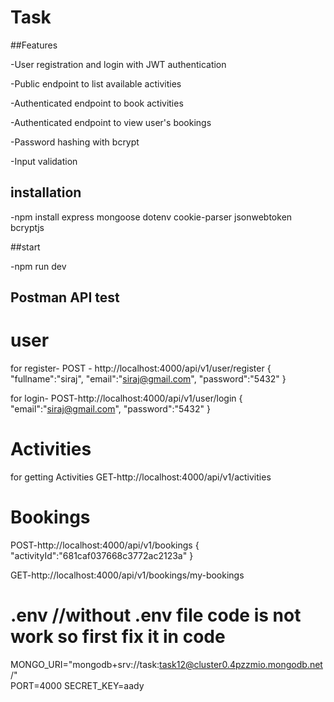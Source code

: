 # Task

##Features

-User registration and login with JWT authentication

-Public endpoint to list available activities

-Authenticated endpoint to book activities

-Authenticated endpoint to view user's bookings

-Password hashing with bcrypt

-Input validation


## installation

-npm install express mongoose dotenv cookie-parser jsonwebtoken bcryptjs

##start

-npm run dev

## Postman API test

# user
for register-
POST - http://localhost:4000/api/v1/user/register
{
    "fullname":"siraj",
    "email":"siraj@gmail.com",
    "password":"5432"
}

for login-
POST-http://localhost:4000/api/v1/user/login
{
    "email":"siraj@gmail.com",
    "password":"5432"
}

# Activities

for getting Activities
GET-http://localhost:4000/api/v1/activities

# Bookings

POST-http://localhost:4000/api/v1/bookings
{
     "activityId":"681caf037668c3772ac2123a"
}

GET-http://localhost:4000/api/v1/bookings/my-bookings

# .env       //without .env file code is not work so first fix it in code

MONGO_URI="mongodb+srv://task:task12@cluster0.4pzzmio.mongodb.net/"                        
PORT=4000
SECRET_KEY=aady

